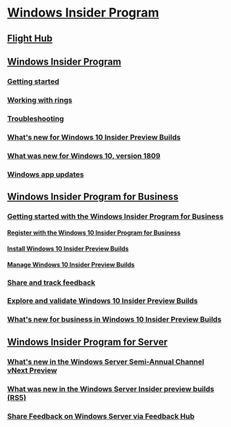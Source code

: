 # [Windows Insider Program](https://docs.microsoft.com/en-us/windows-insider/)
## [Flight Hub](https://docs.microsoft.com/en-us/windows-insider/flight-hub/)
## [Windows Insider Program](https://docs.microsoft.com/en-us/windows-insider/at-home/index)
### [Getting started](https://docs.microsoft.com/en-us/windows-insider/at-home/get-started)
### [Working with rings](https://docs.microsoft.com/en-us/windows-insider/at-home/rings)
### [Troubleshooting](https://docs.microsoft.com/en-us/windows-insider/at-home/troubleshooting)
### [What's new for Windows 10 Insider Preview Builds](https://docs.microsoft.com/en-us/windows-insider/at-home/what's-new-at-home)
### [What was new for Windows 10, version 1809](https://docs.microsoft.com/en-us/windows-insider/at-home/what's-new-at-home-1809)
### [Windows app updates](https://docs.microsoft.com/en-us/windows-insider/at-home/what's-new-apps)
## [Windows Insider Program for Business](https://docs.microsoft.com/en-us/windows-insider/at-work-pro/)
### [Getting started with the Windows Insider Program for Business](https://docs.microsoft.com/en-us/windows-insider/at-work-pro/wip-4-biz-get-started)
#### [Register with the Windows 10 Insider Program for Business](https://docs.microsoft.com/en-us/windows-insider/at-work-pro/wip-4-biz-register)
#### [Install Windows 10 Insider Preview Builds](https://docs.microsoft.com/en-us/windows-insider/at-work-pro/wip-4-biz-install)
#### [Manage Windows 10 Insider Preview Builds](https://docs.microsoft.com/en-us/windows-insider/at-work-pro/wip-4-biz-manage)
### [Share and track feedback](https://docs.microsoft.com/en-us/windows-insider/at-work-pro/wip-4-biz-feedback-hub)
### [Explore and validate Windows 10 Insider Preview Builds](https://docs.microsoft.com/en-us/windows-insider/at-work-pro/wip-4-biz-explore-and-validate)
### [What's new for business in Windows 10 Insider Preview Builds](https://docs.microsoft.com/en-us/windows-insider/at-work-pro/wip-4-biz-whats-new)
## [Windows Insider Program for Server](https://docs.microsoft.com/en-us/windows-insider/at-work/)
### [What's new in the Windows Server Semi-Annual Channel vNext Preview](https://docs.microsoft.com/en-us/windows-insider/at-work/whats-new-wip-at-work)
### [What was new in the Windows Server Insider preview builds (RS5)](https://docs.microsoft.com/en-us/windows-insider/at-work/whats-new-wip-at-work-1809)
### [Share Feedback on Windows Server via Feedback Hub](https://docs.microsoft.com/en-us/windows-insider/at-work/wip-4-server-feedback-hub)
